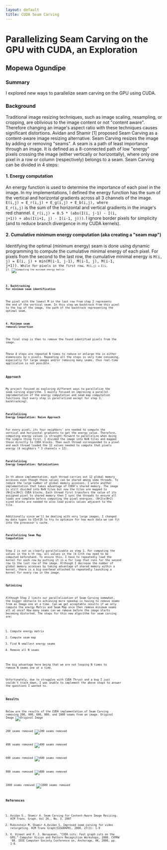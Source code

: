 ```yaml
---
layout: default
title: CUDA Seam Carving
---
```

# Parallelizing Seam Carving on the GPU with CUDA, an Exploration

## Mopewa Ogundipe

### Summary
I explored new ways to parallelize seam carving on the GPU using CUDA.

### Background
Traditional image resizing techniques, such as image scaling, resampling, or cropping, are oblivious to the image content or not "content aware". Therefore changing an image's aspect ratio with these techniques causes significant distortions. Avidan and Shamir [1] proposed Seam Carving as a content-aware image resizing alternative. Seam Carving resizes the image by adding or removing "seams". A seam is a path of least importance through an image. It is defined as a 8-connected path of low "energy" pixels crossing the image (either vertically or horizontally), where only one pixel in a row or column (respectively) belongs to a seam. Seam Carving can be divided in 4 steps:

#### 1. Energy computation
 
An energy function is used to determine the importance of each pixel in the image. In my implementations, I defined the energy function has the sum of the vertical and horizontal gradients across all 3 channels of the image. <code>E(i,j) = E_r(i,j) + E_g(i,j) + E_b(i,j), where E_r(i,j)</code> is the sum of the horizontal and vertical gradients in the image's red channel. <code>E_r(i,j) = 0.5 * (abs(I(i, j-1) - I(i, j+1)) + abs(I(i+1, j) - I(i-1, j)))</code>. I ignore border pixels for simplicity (and to reduce branch divergence in my CUDA kernels). 

#### 2. Cumulative minimum energy computation (aka creating a "seam map")
 
Identifying the optimal (minimum energy) seam is done using dynamic programming to compute the cumulative minimal energy of each pixel. For pixels from the second to the last row, the cumulative minimal energy is <code>M(i, j) = E(i, j) + min(M(i-1, j-1), M(i-1, j), M(i-1, j+1))<code>. While for pixels in the first row, <code>M(1,j) = E(i, j)<code>. 
![Computing the minimum energy matrix](https://raw.githubusercontent.com/mopewaO/15418-project/gh-pages/images/min_seam.png)

#### 3. Backtracking for minimum seam identification
 
The pixel with the lowest M in the last row from step 2 represents the end of the vertical seam. In this step we backtrack from this pixel to the top of the image, the path of the backtrack representing the optimal seam.

#### 4. Minimum seam removal/insertion
 
The final step is then to remove the found identified pixels from the image. 

These 4 steps are repeated N times to reduce or enlarge the in either dimensions by n pixels. Repeating all the steps is very time consuming, especially for large images and/or removing many seams, thus real-time application is not possible. 

### Approach

My project focused on exploring different ways to parallelize the seam carving algorithm. I mainly focused on improving a parallel implementation of the energy computation and seam map computation functions (but every step is parallelized except for step 3, backtracking). 

#### Parallelizing Energy Computation: Naive Approach
For every pixel, its four neighbors' are needed to compute the vertical and horizontal gradients to get the energy value. Therefore, computing energy values is straight-forward to parallelize when doing the simple thing first. I divided the image into NxN tiles and mapped those directly to CUDA blocks. Then each thread corresponded to a pixel and each thread loaded the 12 values needed to compute that pixels energy (4 neighbors * 3 channels = 12). 

#### Parallelizing Energy Computation: Optimizations
In th above implementation, each thread carries out 12 global memory accesses even though these values can be shared among some threads. To reduce the large number of global memory accesses, I wrote another implementation that takes advantage of CUDA's shared memory. The image is still divided into NxN tiles but now the tiles are mapped to (N+2)x(N+2) CUDA blocks. Each thread first transfers the value of its assigned pixel to shared memory then I sync the threads to ensure all loads are complete before computing the pixel energies. (N+2)x(N+2) sized blocks are needed to also load pixels values adjacent to the tile. 

Additionally since we'll be dealing with very large images, I changed my data types to UInt16 to try to optimize for how much data we can fit into the processor's cache. 

#### Parallelizing Seam Map Computation
Step 2 is not as clearly parallelizable as step 1. For computing the values in the k-th row, all values in the (k-1)th row need to be computed beforehand. To ensure this, I have to repeatedly load the kernel for each row by putting it in a for loop that runs for the second row to the last row of the image. Although I decrease the number of global memory accesses by taking advantage of shared memory within a kernel, there is a big overhead attached to repeatedly launching a kernel for every row in the image. 

#### Optimizing
Although Step 2 limits our parallelization of Seam Carving somewhat, the bigger obstacle to achieving more speedup is having to remove seams from an Image one at a time. Can we get acceptable results if we only compute the energy Matrix and Seam Map once then remove minimum seams all at once? How many seams can we remove before the image starts becoming distorted. The steps for this new algorithm for seam carving are: 

1. Compute energy matrix 
2. Compute seam map
3. Find N smallest energy seams
4. Remove all N seams 

The big advantage here being that we are not looping N times to remove N seams one at a time. 

Unfortunately, due to struggles with CUDA Thrust and a bug I just couldn't track down, I was unable to implement the above steps to answer the questions I wanted to. 

### Results
Below are the results of the CUDA implementation of Seam Carving removing 200, 400, 600, 800, and 1000 seams from an image.
Original Image
![Original Image](https://raw.githubusercontent.com/mopewaO/15418-project/gh-pages/images/tree.jpg)

200 seams removed
![200 seams removed](https://raw.githubusercontent.com/mopewaO/15418-project/gh-pages/images/tree_200.jpg)

400 seams removed
![400 seams removed](https://raw.githubusercontent.com/mopewaO/15418-project/gh-pages/images/tree_400.jpg)

600 seams removed
![600 seams removed](https://raw.githubusercontent.com/mopewaO/15418-project/gh-pages/images/tree_600.jpg)

800 seams removed
![800 seams removed](https://raw.githubusercontent.com/mopewaO/15418-project/gh-pages/images/tree_800.jpg)

1000 seams removed
![1000 seams removed](https://raw.githubusercontent.com/mopewaO/15418-project/gh-pages/images/tree_1000.jpg)

### References
1. Avidan S., Shamir A. Seam Carving for Content-Aware Image Resizing. ACM Trans. Graph. Vol 26., No. 3, 2007
2. Rubinstein M, Shamir A,Avidan S. Improved seam carving for video retargeting. ACM Trans Graph(SIGGRAPH), 2008, 27(3): 1-9
3. V. Vineet and P. J. Narayanan, "CUDA cuts: Fast graph cuts on the GPU," Computer Vision and Pattern Recognition Workshops, 2008. CVPRW '08. IEEE Computer Society Conference on, Anchorage, AK, 2008, pp. 1-8.
